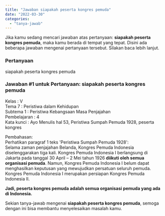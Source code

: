 ```yaml
---
title: "Jawaban siapakah peserta kongres pemuda"
date: "2022-03-30"
categories: 
  - "tanya-jawab"
---
```


Jika kamu sedang mencari jawaban atas pertanyaan: **siapakah peserta kongres pemuda**, maka kamu berada di tempat yang tepat. Disini ada beberapa jawaban mengenai pertanyaan tersebut. Silakan baca lebih lanjut.

### Pertanyaan

siapakah peserta kongres pemuda

### Jawaban #1 untuk Pertanyaan: siapakah peserta kongres pemuda

Kelas : V  
Tema 7 : Peristiwa dalam Kehidupan  
Subtema 1 : Peristiwa Kebangsaan Masa Penjajahan  
Pembelajaran : 4  
Kata kunci : Ayo Menulis hal 53, Peristiwa Sumpah Pemuda 1928, peserta kongres  
  
Pembahasan:  
Perhatikan paragraf 1 teks 'Peristiwa Sumpah Pemuda 1928':  
Selama zaman penjajahan Belanda, Kongres Pemuda Indonesia diselenggarakan tiga kali. Kongres Pemuda Indonesia I berlangsung di Jakarta pada tanggal 30 April – 2 Mei tahun 1926 **diikuti oleh semua organisasi pemuda**. Namun, Kongres Pemuda Indonesia I belum dapat menghasilkan keputusan yang mewujudkan persatuan seluruh pemuda. Kongres Pemuda Indonesia I merupakan persiapan Kongres Pemuda Indonesia II.  
  
**Jadi, peserta kongres pemuda adalah semua organisasi pemuda yang ada di Indonesia.**

Sekian tanya-jawab mengenai **siapakah peserta kongres pemuda**, semoga dengan ini bisa membantu menyelesaikan masalah kamu.
